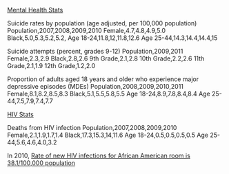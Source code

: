 [Mental Health Stats](http://www.healthypeople.gov/2020/topicsobjectives2020/nationaldata.aspx?topicId=28)

Suicide rates by population (age adjusted, per 100,000 population)
Population,2007,2008,2009,2010
Female,4.7,4.8,4.9,5.0
Black,5.0,5.3,5.2,5.2,
Age 18-24,11.8,12,11.8,12.6
Age 25-44,14.3,14.4,14.4,15


Suicide attempts (percent, grades 9-12)
Population,2009,2011
Female,2.3,2.9
Black,2.8,2.6
9th Grade,2.1,2.8
10th Grade,2.2,2.6
11th Grade,2.1,1.9
12th Grade,1.2,2.0

Proportion of adults aged 18 years and older who experience major depressive episodes (MDEs)
Population,2008,2009,2010,2011
Female,8.1,8.2,8.5,8.3
Black,5.1,5.5,5.8,5.5
Age 18-24,8.9,7.8,8.4,8.4
Age 25-44,7.5,7.9,7.4,7.7

[HIV Stats](http://www.healthypeople.gov/2020/topicsobjectives2020/nationaldata.aspx?topicId=22)

Deaths from HIV infection
Population,2007,2008,2009,2010
Female,2.1,1.9,1.7,1.4
Black,17.3,15.3,14,11.6
Age 18-24,0.5,0.5,0.5,0.5
Age 25-44,5.6,4.6,4.0,3.2

In 2010, [Rate of new HIV infections for African American room is 38.1/100,000 population](http://www.cdc.gov/hiv/risk/racialethnic/aa/facts/index.html)

